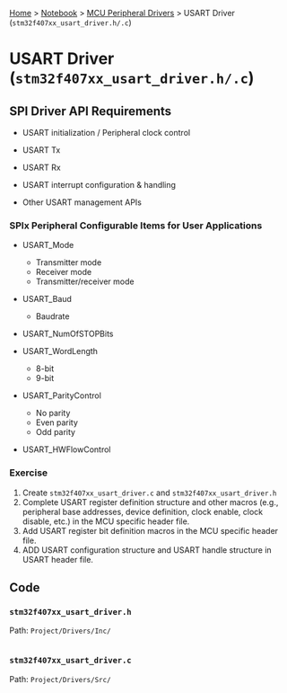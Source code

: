 <a href="../../">Home</a> > <a href="../notebook">Notebook</a> > <a href="./">MCU Peripheral Drivers</a> > USART Driver (`stm32f407xx_usart_driver.h/.c`)

# USART Driver (`stm32f407xx_usart_driver.h/.c`)



## SPI Driver API Requirements

* USART initialization / Peripheral clock control

* USART Tx

* USART Rx

* USART interrupt configuration & handling

* Other USART management APIs


### SPIx Peripheral Configurable Items for User Applications

* USART_Mode
  * Transmitter mode
  * Receiver mode
  * Transmitter/receiver mode

* USART_Baud
  * Baudrate

* USART_NumOfSTOPBits
* USART_WordLength
  * 8-bit
  * 9-bit

* USART_ParityControl
  * No parity
  * Even parity
  * Odd parity

* USART_HWFlowControl


### Exercise

1. Create `stm32f407xx_usart_driver.c` and `stm32f407xx_usart_driver.h`
2. Complete USART register definition structure and other macros (e.g., peripheral base addresses, device definition, clock enable, clock disable, etc.) in the MCU specific header file.
3. Add USART register bit definition macros in the MCU specific header file.
4. ADD USART configuration structure and USART handle structure in USART header file.



## Code

### `stm32f407xx_usart_driver.h`

Path: `Project/Drivers/Inc/`

```c

```



### `stm32f407xx_usart_driver.c`

Path: `Project/Drivers/Src/`

```c

```
